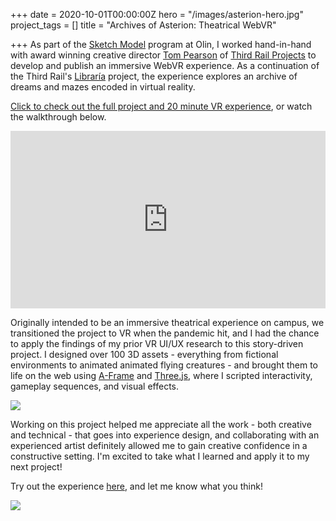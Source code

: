 +++
date = 2020-10-01T00:00:00Z
hero = "/images/asterion-hero.jpg"
project_tags = []
title = "Archives of Asterion: Theatrical WebVR"

+++
As part of the [Sketch Model](https://www.olin.edu/collaborate/sketch-model/) program at Olin, I worked hand-in-hand with award winning creative director [Tom Pearson](https://tompearsonnyc.com) of [Third Rail Projects](https://thirdrailprojects.com) to develop and publish an immersive WebVR experience. As a continuation of the Third Rail's [Libraría](https://thirdrailprojects.com/libraria) project, the experience explores an archive of dreams and mazes encoded in virtual reality.

[Click to check out the full project and 20 minute VR experience](https://tompearsonnyc.com/aoavr), or watch the walkthrough below.

<div style="padding:56.25% 0 0 0;position:relative;"><iframe src="https://player.vimeo.com/video/459475365?autoplay=1&loop=1&color=ffffff&title=0&byline=0&portrait=0" style="position:absolute;top:0;left:0;width:100%;height:100%;" frameborder="0" allow="autoplay; fullscreen; picture-in-picture" allowfullscreen></iframe></div><script src="https://player.vimeo.com/api/player.js"></script>

Originally intended to be an immersive theatrical experience on campus, we transitioned the project to VR when the pandemic hit, and I had the chance to apply the findings of my prior VR UI/UX research to this story-driven project. I designed over 100 3D assets - everything from fictional environments to animated animated flying creatures - and brought them to life on the web using [A-Frame](https://aframe.io) and [Three.js](https://threejs.org), where I scripted interactivity, gameplay sequences, and visual effects.

![](/images/asterion-samples.jpg)

Working on this project helped me appreciate all the work - both creative and technical - that goes into experience design, and collaborating with an experienced artist definitely allowed me to gain creative confidence in a constructive setting. I'm excited to take what I learned and apply it to my next project!

Try out the experience [here](https://tompearsonnyc.com/aoavr), and let me know what you think!

![](/images/asterion-owl.jpg)